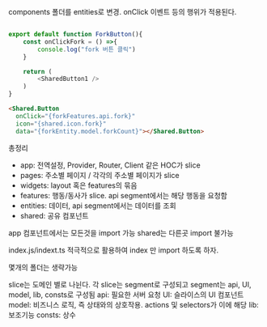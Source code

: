 components 폴더를 entities로 변경. onClick 이벤트 등의 행위가 적용된다.

```ts

export default function ForkButton(){
    const onClickFork = () =>{
        console.log("fork 버튼 클릭")
    }

    return (
        <SharedButton1 />
    )
}
```

```html
<Shared.Button
  onClick="{forkFeatures.api.fork}"
  icon="{shared.icon.fork}"
  data="{forkEntity.model.forkCount}"></Shared.Button>
```

총정리

- app: 전역설정, Provider, Router, Client 같은 HOC가 slice
- pages: 주소별 페이지 / 각각의 주소별 페이지가 slice
- widgets: layout 혹은 features의 묶음
- features: 행동/동사가 slice. api segment에서는 해당 행동을 요청함
- entities: 데이터, api segment에서는 데이터를 조회
- shared: 공유 컴포넌트

app 컴포넌트에서는 모든것을 import 가능
shared는 다른곳 import 불가능

index.js/indext.ts 적극적으로 활용하여 index 만 import 하도록 하자.

몇개의 폴더는 생략가능

slice는 도메인 별로 나뉜다.
각 slice는 segment로 구성되고 segment는 api, UI, model, lib, consts로 구성됨
api: 필요한 서버 요청
UI: 슬라이스의 UI 컴포넌트
model: 비즈니스 로직, 즉 상태와의 상호작용. actions 및 selectors가 이에 해당
lib: 보조기능
consts: 상수
